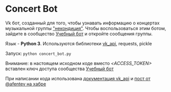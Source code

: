 # Concert Bot
Vk бот, созданный для того, чтобы узнавать информацию о концертах музыкальной группы ["некондиция"](https://vk.com/nekond). Чтобы воспользоваться этим ботом, зайдите в сообщество [Учебный бот](https://vk.com/ed_bot) и откройте сообщения группы.

Язык - **Python 3**. Используются библиотеки [vk_api](https://vk.com/dev/manuals), requests, pickle

Запуск: `python concert_bot.py`

Внимание: в настоящем исходном коде вместо *<ACCESS_TOKEN>* вставлен ключ доступа сообщества [Учебный бот](https://vk.com/ed_bot)

При написании кода использована [документация vk_api](https://vk.com/dev/manuals) и [пост от @afentev на хабре](https://habr.com/post/335106/)

